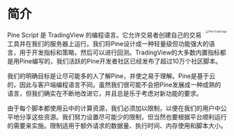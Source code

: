 # 简介



<img src="https://www.tradingview.com/pine-script-docs/en/v4/_images/Pine_Script_logo_text.png" alt="Pine Script logo" style="zoom: 40%;float:right" />

Pine Script 是 TradingView 的编程语言。它允许交易者创建自己的交易工具并在我们的服务器上运行。我们将Pine设计成一种轻量级但功能强大的语言，用于开发指标和策略，然后可以进行回测。TradingView的大多数内置指标都是用Pine编写的，我们活跃的Pine开发者社区已经发布了超过10万个社区脚本。

我们的明确目标是让尽可能多的人了解Pine，并使之易于理解。Pine是基于云的，因此与客户端编程语言不同。虽然我们很可能不会把Pine发展成一种成熟的语言，但我们确实在不断地改进它，并且总是乐于考虑对新功能的要求。

由于每个脚本都使用云中的计算资源，我们必须加以限制，以便在我们的用户中公平地分享这些资源。我们努力设置尽可能少的限制，但当然也要根据平台顺利运行的需要来实施。限制适用于额外请求的数据量、执行时间、内存使用和脚本大小。
